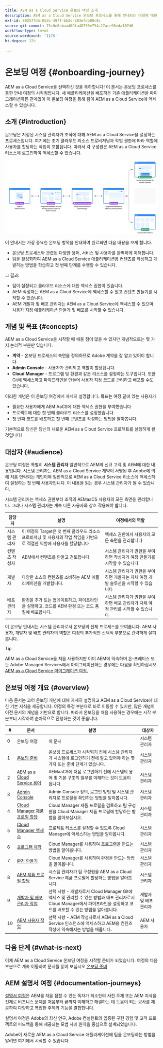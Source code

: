 ```yaml
---
title: AEM as a Cloud Service 온보딩 여정 소개
description: AEM as a Cloud Service 온보딩 프로세스를 통해 안내되는 여정에 대한 개요를 살펴보려면 여기에서 시작하십시오.
exl-id: 892577db-05dc-49ff-bb2c-203efdb89c8c
source-git-commit: 75c0e8cbaa409fa48750e794c27ace98eda107d0
workflow-type: tm+mt
source-wordcount: '1175'
ht-degree: 12%

---
```



# 온보딩 여정 {#onboarding-journey}

AEM as a Cloud Service을 선택하신 것을 축하합니다! 이 문서는 온보딩 프로세스를 통한 안내 여정의 시작점입니다. 새 애플리케이션을 배포하든 기존 애플리케이션을 마이그레이션하든 관계없이 이 온보딩 여정을 통해 팀이 AEM as a Cloud Service에 액세스할 수 있습니다.

## 소개 {#introduction}

온보딩은 지정된 시스템 관리자가 조직에 대해 AEM as a Cloud Service을 설정하는 프로세스입니다. 여기에는 초기 클라우드 리소스 프로비저닝과 작업 권한에 따라 역할에 사용자를 할당하는 작업이 포함됩니다. 따라서 각 구성원은 AEM as a Cloud Service 리소스에 로그인하여 액세스할 수 있습니다.

![온보딩 여정](/help/journey-onboarding/assets/onboarding-journey.png)

이 안내서는 가장 중요한 온보딩 항목을 안내하여 완료되면 다음 내용을 보게 합니다.

* 온보딩 프로세스와 관련된 다양한 용어, 서비스 및 사용자를 완벽하게 이해합니다.
* 팀을 활성화하여 AEM as a Cloud Service 애플리케이션용 컨텐츠를 작성하고 개발하는 방법을 학습하고 첫 번째 단계를 수행할 수 있습니다.

그 결과:

* 팀이 설정되고 클라우드 리소스에 대한 액세스 권한이 있습니다.
* AEM 작성자는 AEM as a Cloud Service에 액세스할 수 있고 컨텐츠 만들기를 시작할 수 있습니다.
* AEM 개발자 및 배포 관리자는 AEM as a Cloud Service에 액세스할 수 있으며 사용자 지정 애플리케이션 만들기 및 배포를 시작할 수 있습니다.

## 개념 및 목표 {#concepts}

AEM as a Cloud Service을 시작할 때 배울 점이 많을 수 있지만 개념적으로는 몇 가지 논리적 부분만 있습니다.

* **계약** - 온보딩 프로세스의 측면을 정의하므로 Adobe 계약을 잘 알고 있어야 합니다.
* **Admin Console** - 사용자가 관리되고 역할이 할당됩니다.
* **Cloud Manager** - 프로그램 및 환경과 같은 리소스를 설정하는 도구입니다. 또한 Git에 액세스하고 파이프라인을 만들어 사용자 지정 코드를 관리하고 배포할 수도 있습니다.

이러한 개념은 이 온보딩 여정에서 자세히 설명합니다. 목표는 여정 끝에 있는 사용자가

* 필요한 사용자에게 AEM AaCS에 대한 액세스 권한을 부여했습니다
* 프로젝트에 대한 첫 번째 클라우드 리소스를 설정했습니다
* 첫 번째 코드를 배포하고 첫 번째 콘텐츠를 작성하는 방법을 알아봅니다.

기본적으로 당신은 당신의 새로운 AEM as a Cloud Service 프로젝트를 실행하게 될 것입니다!

## 대상자 {#audience}

온보딩 여정은 특별히 **시스템 관리자** 일반적으로 AEM의 신규 고객 및 AEM에 대한 내용입니다. 시스템 관리자는 AEM as a Cloud Service 계약이 서명된 후 Adobe에 의해 처음 연락되는 개인이며 일반적으로 AEM as a Cloud Service 리소스에 액세스하여 설정하는 첫 번째 사용자입니다. 이 내용을 읽는 경우 시스템 관리자가 될 수 있습니다.

시스템 관리자는 액세스 권한부터 조직의 AEMaaCS 사용자의 모든 측면을 관리합니다. 그러나 시스템 관리자는 계속 다른 사용자와 상호 작용해야 합니다.

| 담당자 | 설명 | 여정에서의 역할 |
|---|---|---|
| 시스템 관리자 | 이 여정의 Target은 첫 번째 클라우드 리소스 프로비저닝 및 사용자의 작업 책임을 기반으로 적절한 역할에 사용자를 할당합니다 | 액세스 권한에서 사용자의 모든 측면을 관리합니다 |
| 컨텐츠 작성자 | AEM에서 컨텐츠를 만들고 검토합니다 | 시스템 관리자가 권한을 부여하면 작성자가 여정 만들기를 시작할 수 있습니다 |
| 개발자 | 다양한 소스의 컨텐츠를 소비하는 AEM 애플리케이션을 개발합니다. | 시스템 관리자가 권한을 부여하면 개발자는 자체 여정 개발 솔루션을 시작할 수 있습니다 |
| 배포 관리자 | 환경을 추가 또는 업데이트하고, 파이프라인을 실행하고, 코드를 AEM 환경 또는 코드 품질에 배포합니다. | 시스템 관리자가 권한을 부여하면 배포 관리자가 자체 여정 관리를 시작할 수 있습니다 |

이 온보딩 안내서는 시스템 관리자로서 온보딩의 전체 프로세스를 보여줍니다. AEM 사용자, 개발자 및 배포 관리자의 역할은 여정의 추가적인 선택적 부분으로 간략하게 살펴봅니다.

>[!TIP]
>
>AEM as a Cloud Service을 처음 사용하지만 이미 AEM에 익숙하며 온-프레미스 또는 Adobe Managed Services에서 마이그레이션하는 경우에는 다음을 확인하십시오. [AEM as a Cloud Service 마이그레이션 여정.](/help/journey-migration/getting-started.md)

## 온보딩 여정 개요 {#overview}

다음 문서는 코어 온보딩 개념에 대해 자세히 설명하고 AEM as a Cloud Service에 대한 기본 지식을 제공합니다. 여정의 특정 부분으로 바로 이동할 수 있지만, 많은 개념이 이전 문서의 개념을 기반으로 합니다. 따라서 온보딩을 처음 사용하는 경우에는 시작 부분부터 시작하여 순차적으로 진행하는 것이 좋습니다.

| # | 문서 | 설명 | 대상자 |
|---|---|---|---|
| 0 | 온보딩 여정 | 이 문서 | 시스템 관리자 |
| 1 | [온보딩 준비](preparation.md) | 온보딩 프로세스가 시작되기 전에 시스템 관리자가 시스템에 로그인하기 전에 알고 있어야 하는 몇 가지 또는 준비 단계가 있습니다. | 시스템 관리자 |
| 2 | [AEM as a Cloud Service 용어](terminology.md) | AEMaaCS에 처음 로그인하기 전에 시스템의 용어 및 기본 구조의 일부를 이해하는 것이 도움이 됩니다. | 시스템 관리자 |
| 3 | [Admin Console](admin-console.md) | Admin Console 정의, 로그인 방법 및 시스템 관리자로 프로필을 확인하는 방법을 알아봅니다. | 시스템 관리자 |
| 4 | [Cloud Manager 제품 프로필 할당](assign-profiles-cloud-manager.md) | Cloud Manager 제품 프로필을 검토하고 팀 구성원을 Cloud Manager 제품 프로필에 할당하는 방법을 알아보십시오. | 시스템 관리자 |
| 5 | [Cloud Manager 액세스](cloud-manager.md) | 프로젝트 리소스를 설정할 수 있도록 Cloud Manager에 액세스하는 방법을 알아봅니다. | 시스템 관리자 |
| 6 | [프로그램 제작](create-program.md) | Cloud Manager를 사용하여 프로그램을 만드는 방법을 알아봅니다. | 시스템 관리자 |
| 7 | [환경 만들기](create-environments.md) | Cloud Manager를 사용하여 환경을 만드는 방법을 알아봅니다. | 시스템 관리자 |
| 8 | [AEM 제품 프로필 할당](assign-profiles-aem.md) | 시스템 관리자가 팀 구성원을 AEM as a Cloud Service 제품 프로필에 할당하는 방법을 알아봅니다. | 시스템 관리자 |
| 9 | [개발자 및 배포 관리자 작업](developers.md) | 선택 사항 - 개발자로서 Cloud Manager Git에 액세스 및 관리할 수 있는 방법과 배포 관리자로서 Cloud Manager에서 파이프라인을 설정하고 코드를 배포할 수 있는 방법을 알아봅니다. | 개발자 및 배포 관리자 |
| 10 | [AEM 사용자 작업](aem-users.md) | 선택 사항 - AEM 작성자로서 AEM as a Cloud Service 인스턴스에 액세스하고 AEM용 컨텐츠 작성에 익숙해지는 방법을 배웁니다. | AEM 사용자 |

## 다음 단계 {#what-is-next}

이제 AEM as a Cloud Service 온보딩 여정을 시작할 준비가 되었습니다. 여정의 다음 부분으로 계속 이동하여 문서를 읽어 보십시오 [온보딩 준비](preparation.md)

## AEM 설명서 여정 {#documentation-journeys}

[설명서 여정](/help/journey-documentation/documentation-journeys.md)은 AEM을 처음 접할 수 있는 독자가 최소한의 사전 주제 또는 AEM 지식을 전제로 비즈니스 문제를 처음부터 끝까지 이해하고 해결하는 데 도움이 되는 묘사를 제공하여 다양하고 복잡한 주제와 기능을 결합합니다.

설명서 여정은 Adobe의 최신 연구, Adobe 컨설턴트의 입증된 구현 경험 및 고객 프로젝트의 피드백을 통해 제공되는 모범 사례 원칙을 중심으로 설계되었습니다.

Adobe이 새로운 AEM as a Cloud Service 애플리케이션에 팀을 온보딩하는 방법을 알려면 여기에서 시작할 수 있습니다.
